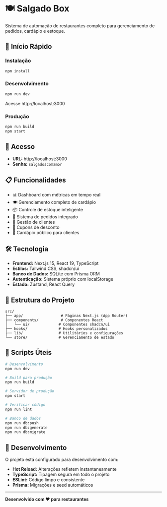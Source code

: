 # 🍽️ Salgado Box

Sistema de automação de restaurantes completo para gerenciamento de pedidos, cardápio e estoque.

## 🚀 Início Rápido

### Instalação
```bash
npm install
```

### Desenvolvimento
```bash
npm run dev
```

Acesse http://localhost:3000

### Produção
```bash
npm run build
npm start
```

## 🔐 Acesso

- **URL:** http://localhost:3000
- **Senha:** `salgadoscomamor`

## 📋 Funcionalidades

- 📊 Dashboard com métricas em tempo real
- 🍽️ Gerenciamento completo de cardápio
- 📦 Controle de estoque inteligente
- 🛒 Sistema de pedidos integrado
- 👥 Gestão de clientes
- 🎫 Cupons de desconto
- 📱 Cardápio público para clientes

## 🛠️ Tecnologia

- **Frontend:** Next.js 15, React 19, TypeScript
- **Estilos:** Tailwind CSS, shadcn/ui
- **Banco de Dados:** SQLite com Prisma ORM
- **Autenticação:** Sistema próprio com localStorage
- **Estado:** Zustand, React Query

## 📁 Estrutura do Projeto

```
src/
├── app/                 # Páginas Next.js (App Router)
├── components/          # Componentes React
│   └── ui/             # Componentes shadcn/ui
├── hooks/              # Hooks personalizados
├── lib/                # Utilitários e configurações
└── store/              # Gerenciamento de estado
```

## 🚀 Scripts Úteis

```bash
# Desenvolvimento
npm run dev

# Build para produção
npm run build

# Servidor de produção
npm start

# Verificar código
npm run lint

# Banco de dados
npm run db:push
npm run db:generate
npm run db:migrate
```

## 📝 Desenvolvimento

O projeto está configurado para desenvolvimento com:

- **Hot Reload:** Alterações refletem instantaneamente
- **TypeScript:** Tipagem segura em todo o projeto
- **ESLint:** Código limpo e consistente
- **Prisma:** Migrações e seed automáticos

---

**Desenvolvido com ❤️ para restaurantes**
